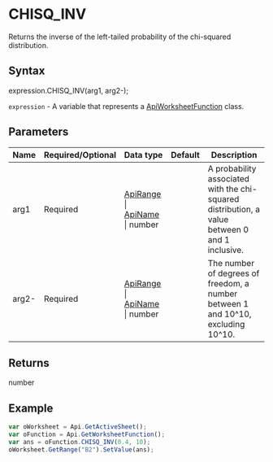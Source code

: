 # CHISQ_INV

Returns the inverse of the left-tailed probability of the chi-squared distribution.

## Syntax

expression.CHISQ_INV(arg1, arg2-);

`expression` - A variable that represents a [ApiWorksheetFunction](../ApiWorksheetFunction.md) class.

## Parameters

| **Name** | **Required/Optional** | **Data type** | **Default** | **Description** |
| ------------- | ------------- | ------------- | ------------- | ------------- |
| arg1 | Required | [ApiRange](../../ApiRange/ApiRange.md) &#124; [ApiName](../../ApiName/ApiName.md) &#124; number |  | A probability associated with the chi-squared distribution, a value between 0 and 1 inclusive. |
| arg2- | Required | [ApiRange](../../ApiRange/ApiRange.md) &#124; [ApiName](../../ApiName/ApiName.md) &#124; number |  | The number of degrees of freedom, a number between 1 and 10^10, excluding 10^10. |

## Returns

number

## Example



```javascript
var oWorksheet = Api.GetActiveSheet();
var oFunction = Api.GetWorksheetFunction();
var ans = oFunction.CHISQ_INV(0.4, 10);
oWorksheet.GetRange("B2").SetValue(ans);
```
